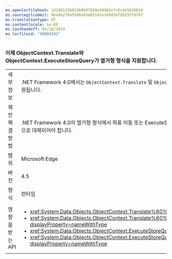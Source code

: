 ```yaml
---
ms.openlocfilehash: 1d2d6133683360b97569e49402e7c8c4d182b65d
ms.sourcegitcommit: 0be8a279af6d8a43e03141e349d3efd5d35f8767
ms.translationtype: HT
ms.contentlocale: ko-KR
ms.lasthandoff: 04/18/2019
ms.locfileid: "59804542"
---
```

### <a name="objectcontexttranslate-and-objectcontextexecutestorequery-now-support-enum-type"></a>이제 ObjectContext.Translate와 ObjectContext.ExecuteStoreQuery가 열거형 형식을 지원합니다.

|   |   |
|---|---|
|세부 정보|.NET Framework 4.0에서는 <code>ObjectContext.Translate</code> 및 <code>ObjectContext.ExecuteStoreQuery</code> 메서드의 제네릭 매개 변수 <code>T</code>가 열거형일 수 없었습니다. 이제 이 시나리오가 지원됩니다.|
|제안 해결 방법|.NET Framework 4.0의 열거형 형식에서 좌표 이동 또는 ExecuteStoreQuery가 호출되면 ‘0’이 반환되었습니다. 해당 동작이 필요한 경우 호출은 상수 0(또는 열거형 해당 항목)으로 대체되어야 합니다.|
|범위|Microsoft Edge|
|버전|4.5|
|형식|런타임|
|영향을 받는 API|<ul><li><xref:System.Data.Objects.ObjectContext.Translate%60%601(System.Data.Common.DbDataReader)?displayProperty=nameWithType></li><li><xref:System.Data.Objects.ObjectContext.Translate%60%601(System.Data.Common.DbDataReader,System.String,System.Data.Objects.MergeOption)?displayProperty=nameWithType></li><li><xref:System.Data.Objects.ObjectContext.ExecuteStoreQuery%60%601(System.String,System.Object[])?displayProperty=nameWithType></li><li><xref:System.Data.Objects.ObjectContext.ExecuteStoreQuery%60%601(System.String,System.String,System.Data.Objects.MergeOption,System.Object[])?displayProperty=nameWithType></li></ul>|
